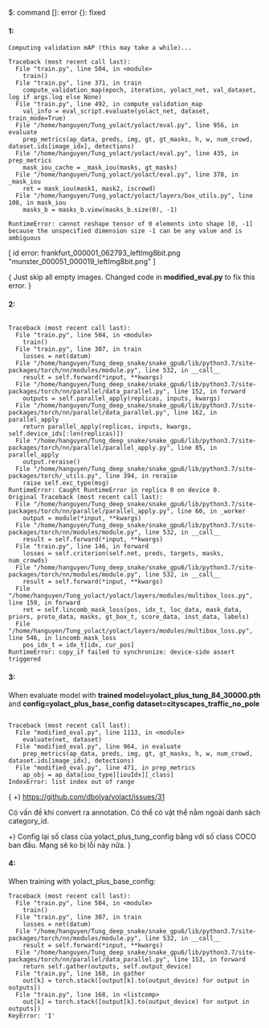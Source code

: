 $:  command
[]: error
{}: fixed

#### 1: 

```
Computing validation mAP (this may take a while)...

Traceback (most recent call last):
  File "train.py", line 504, in <module>
    train()
  File "train.py", line 371, in train
    compute_validation_map(epoch, iteration, yolact_net, val_dataset, log if args.log else None)
  File "train.py", line 492, in compute_validation_map
    val_info = eval_script.evaluate(yolact_net, dataset, train_mode=True)
  File "/home/hanguyen/Tung_yolact/yolact/eval.py", line 956, in evaluate
    prep_metrics(ap_data, preds, img, gt, gt_masks, h, w, num_crowd, dataset.ids[image_idx], detections)
  File "/home/hanguyen/Tung_yolact/yolact/eval.py", line 435, in prep_metrics
    mask_iou_cache = _mask_iou(masks, gt_masks)
  File "/home/hanguyen/Tung_yolact/yolact/eval.py", line 378, in _mask_iou
    ret = mask_iou(mask1, mask2, iscrowd)
  File "/home/hanguyen/Tung_yolact/yolact/layers/box_utils.py", line 108, in mask_iou
    masks_b = masks_b.view(masks_b.size(0), -1)
```

`RuntimeError: cannot reshape tensor of 0 elements into shape [0, -1] because the unspecified dimension size -1 can be any value and is ambiguous`

[
id error: frankfurt_000001_062793_leftImg8bit.png
"munster_000051_000019_leftImg8bit.png"
]

{
Just skip all empty images. Changed code in **modified_eval.py** to fix this error.
}

#### 2:

```

Traceback (most recent call last):
  File "train.py", line 504, in <module>
    train()
  File "train.py", line 307, in train
    losses = net(datum)
  File "/home/hanguyen/Tung_deep_snake/snake_gpu6/lib/python3.7/site-packages/torch/nn/modules/module.py", line 532, in __call__
    result = self.forward(*input, **kwargs)
  File "/home/hanguyen/Tung_deep_snake/snake_gpu6/lib/python3.7/site-packages/torch/nn/parallel/data_parallel.py", line 152, in forward
    outputs = self.parallel_apply(replicas, inputs, kwargs)
  File "/home/hanguyen/Tung_deep_snake/snake_gpu6/lib/python3.7/site-packages/torch/nn/parallel/data_parallel.py", line 162, in parallel_apply
    return parallel_apply(replicas, inputs, kwargs, self.device_ids[:len(replicas)])
  File "/home/hanguyen/Tung_deep_snake/snake_gpu6/lib/python3.7/site-packages/torch/nn/parallel/parallel_apply.py", line 85, in parallel_apply
    output.reraise()
  File "/home/hanguyen/Tung_deep_snake/snake_gpu6/lib/python3.7/site-packages/torch/_utils.py", line 394, in reraise
    raise self.exc_type(msg)
RuntimeError: Caught RuntimeError in replica 0 on device 0.
Original Traceback (most recent call last):
  File "/home/hanguyen/Tung_deep_snake/snake_gpu6/lib/python3.7/site-packages/torch/nn/parallel/parallel_apply.py", line 60, in _worker
    output = module(*input, **kwargs)
  File "/home/hanguyen/Tung_deep_snake/snake_gpu6/lib/python3.7/site-packages/torch/nn/modules/module.py", line 532, in __call__
    result = self.forward(*input, **kwargs)
  File "train.py", line 146, in forward
    losses = self.criterion(self.net, preds, targets, masks, num_crowds)
  File "/home/hanguyen/Tung_deep_snake/snake_gpu6/lib/python3.7/site-packages/torch/nn/modules/module.py", line 532, in __call__
    result = self.forward(*input, **kwargs)
  File "/home/hanguyen/Tung_yolact/yolact/layers/modules/multibox_loss.py", line 159, in forward
    ret = self.lincomb_mask_loss(pos, idx_t, loc_data, mask_data, priors, proto_data, masks, gt_box_t, score_data, inst_data, labels)
  File "/home/hanguyen/Tung_yolact/yolact/layers/modules/multibox_loss.py", line 546, in lincomb_mask_loss
    pos_idx_t = idx_t[idx, cur_pos]
RuntimeError: copy_if failed to synchronize: device-side assert triggered

```

#### 3:

When evaluate model with **trained model=yolact_plus_tung_84_30000.pth** and **config=yolact_plus_base_config** **dataset=cityscapes_traffic_no_pole**


```

Traceback (most recent call last):
  File "modified_eval.py", line 1113, in <module>
    evaluate(net, dataset)
  File "modified_eval.py", line 964, in evaluate
    prep_metrics(ap_data, preds, img, gt, gt_masks, h, w, num_crowd, dataset.ids[image_idx], detections)
  File "modified_eval.py", line 471, in prep_metrics
    ap_obj = ap_data[iou_type][iouIdx][_class]
IndexError: list index out of range

```

{
+) https://github.com/dbolya/yolact/issues/31

Có vấn đề khi convert ra annotation. Có thể có vật thể nằm ngoài danh sách category_id.

+) Config lại số class của yolact_plus_tung_config bằng với số class COCO ban đầu. Mạng sẽ ko bị lỗi này nữa.
}

#### 4:

When training with yolact_plus_base_config:

```
Traceback (most recent call last):
  File "train.py", line 504, in <module>
    train()
  File "train.py", line 307, in train
    losses = net(datum)
  File "/home/hanguyen/Tung_deep_snake/snake_gpu6/lib/python3.7/site-packages/torch/nn/modules/module.py", line 532, in __call__
    result = self.forward(*input, **kwargs)
  File "/home/hanguyen/Tung_deep_snake/snake_gpu6/lib/python3.7/site-packages/torch/nn/parallel/data_parallel.py", line 153, in forward
    return self.gather(outputs, self.output_device)
  File "train.py", line 168, in gather
    out[k] = torch.stack([output[k].to(output_device) for output in outputs])
  File "train.py", line 168, in <listcomp>
    out[k] = torch.stack([output[k].to(output_device) for output in outputs])
KeyError: 'I'
```
